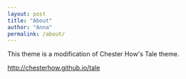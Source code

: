 ```yaml
---
layout: post
title: "About"
author: "Anna"
permalink: /about/
---
```


This theme is a modification of Chester How's Tale theme. 

http://chesterhow.github.io/tale

